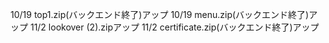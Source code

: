 10/19 top1.zip(バックエンド終了)アップ
10/19 menu.zip(バックエンド終了)アップ
11/2 lookover (2).zipアップ
11/2 certificate.zip(バックエンド終了)アップ
